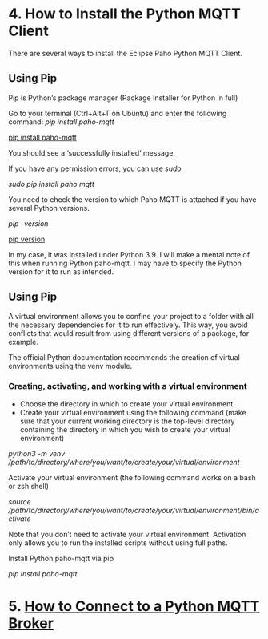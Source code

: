 # 4. How to Install the Python MQTT Client

There are several ways to install the Eclipse Paho Python MQTT Client.

## Using Pip

Pip is Python’s package manager (Package Installer for Python in full)

Go to your terminal (Ctrl+Alt+T on Ubuntu) and enter the following command:
*pip install paho-mqtt*

[pip install paho-mqtt](/Eclipse_Paho/pip%20install.png)

You should see a ‘successfully installed’ message.

If you have any permission errors, you can use *sudo*

*sudo pip install paho mqtt*

You need to check the version to which Paho MQTT is attached if you have several Python versions. 

*pip –version*

[pip version](/Eclipse_Paho/pip%20version.png)

In my case, it was installed under Python 3.9. I will make a mental note of this when running Python paho-mqtt. I may have to specify the Python version for it to run as intended.

## Using Pip

A virtual environment allows you to confine your project to a folder with all the necessary dependencies for it to run effectively. This way, you avoid conflicts that would result from using different versions of a package, for example.

The official Python documentation recommends the creation of virtual environments using the venv module.

### Creating, activating, and working with a virtual environment

- Choose the directory in which to create your virtual environment.
- Create your virtual environment using the following command (make sure that your current working directory is the     top-level directory containing the directory in which you wish to create your virtual environment)

*python3 -m venv /path/to/directory/where/you/want/to/create/your/virtual/environment*

Activate your virtual environment (the following command works on a bash or zsh shell)

*source /path/to/directory/where/you/want/to/create/your/virtual/environment/bin/activate*

Note that you don’t need to activate your virtual environment. Activation only allows you to run the installed scripts without using full paths.

Install Python paho-mqtt via pip

*pip install paho-mqtt*


# 5. [How to Connect to a Python MQTT Broker](/Eclipse_Paho/05_how_to_connect_to_a_python_mqtt_broker.md)




